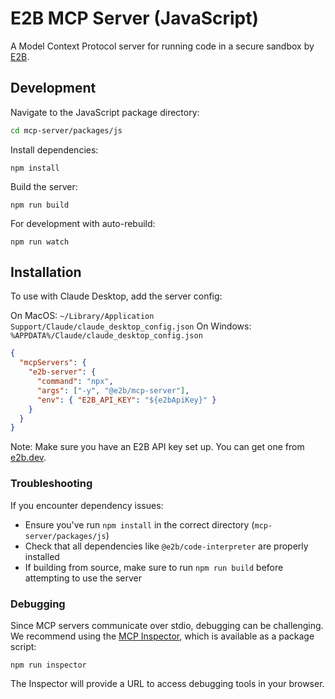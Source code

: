 # E2B MCP Server (JavaScript)

A Model Context Protocol server for running code in a secure sandbox by [E2B](https://e2b.dev).

## Development

Navigate to the JavaScript package directory:
```bash
cd mcp-server/packages/js
```

Install dependencies:
```
npm install
```

Build the server:
```
npm run build
```

For development with auto-rebuild:
```
npm run watch
```

## Installation

To use with Claude Desktop, add the server config:

On MacOS: `~/Library/Application Support/Claude/claude_desktop_config.json`
On Windows: `%APPDATA%/Claude/claude_desktop_config.json`

```json
{
  "mcpServers": {
    "e2b-server": {
      "command": "npx",
      "args": ["-y", "@e2b/mcp-server"],
      "env": { "E2B_API_KEY": "${e2bApiKey}" }
    }
  }
}
```

Note: Make sure you have an E2B API key set up. You can get one from [e2b.dev](https://e2b.dev).

### Troubleshooting

If you encounter dependency issues:
- Ensure you've run `npm install` in the correct directory (`mcp-server/packages/js`)
- Check that all dependencies like `@e2b/code-interpreter` are properly installed
- If building from source, make sure to run `npm run build` before attempting to use the server

### Debugging

Since MCP servers communicate over stdio, debugging can be challenging. We recommend using the [MCP Inspector](https://github.com/modelcontextprotocol/inspector), which is available as a package script:

```
npm run inspector
```

The Inspector will provide a URL to access debugging tools in your browser.
